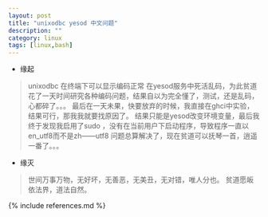 ```yaml
---
layout: post
title: "unixodbc yesod 中文问题"
description: ""
category: linux 
tags: [linux,bash]
---
```


* 缘起


 > unixodbc 在终端下可以显示编码正常
 > 在yesod服务中死活乱码，为此贫道花了一天时间研究各种编码问题，结果自以为完全懂了，测试，还是乱码，心都碎了。。。
 > 最后在一天未果，快要放弃的时候，我直接在ghci中实验，结果可行，那我我就要找原因了。
 > 结果只能是yesod改变环境变量，最后我终于发现我启用了sudo ，没有在当前用户下启动程序，导致程序一直以en_utf8而不是zh——utf8
 > 问题总算解决了，现在贫道可以抚琴一首，逍遥一番了。。。

* 缘灭
> 世间万事万物，无好坏，无善恶，无美丑，无对错，唯人分也。
> 贫道愿皈依法界，道法自然。



{% include references.md %}

